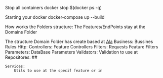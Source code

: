 Stop all containers
	docker stop $(docker ps -q)

Starting your docker
	docker-compose up --build

How works the Folders structure:
The Features/EndPoints stay at the Domains Folder

The structure Domain Folder has create based at [Ala](https://github.com/kiwfy/ala-microservice)
	Business: Bussines Rules
	Http:
		Controllers: Feature Controllers
		Filters: Requests Feature Filters
		Parameters: DataBase Parameters
		Validators: Validation to use at
	Repositores: ##

	Services:
		Utils to use at the specif feature or in 
